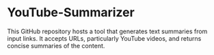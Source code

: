 # YouTube-Summarizer
This GitHub repository hosts a tool that generates text summaries from input links. It accepts URLs, particularly YouTube videos, and returns concise summaries of the content. 
